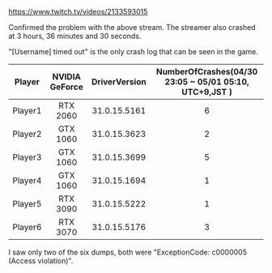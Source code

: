 https://www.twitch.tv/videos/2133593015

Confirmed the problem with the above stream. The streamer also crashed at 3 hours, 36 minutes and 30 seconds.

"[Username] timed out" is the only crash log that can be seen in the game.

|Player|NVIDIA GeForce|DriverVersion|NumberOfCrashes(04/30 23:05 ~ 05/01 05:10, UTC+9,JST )|
|:--:|:--:|:--:|:--:|
|Player1|RTX 2060|31.0.15.5161|6|
|Player2|GTX 1060|31.0.15.3623|2|
|Player3|GTX 1060|31.0.15.3699|5|
|Player4|GTX 1060|31.0.15.1694|1|
|Player5|RTX 3090|31.0.15.5222|1|
|Player6|RTX 3070|31.0.15.5176|3|

I saw only two of the six dumps, both were "ExceptionCode: c0000005 (Access violation)".